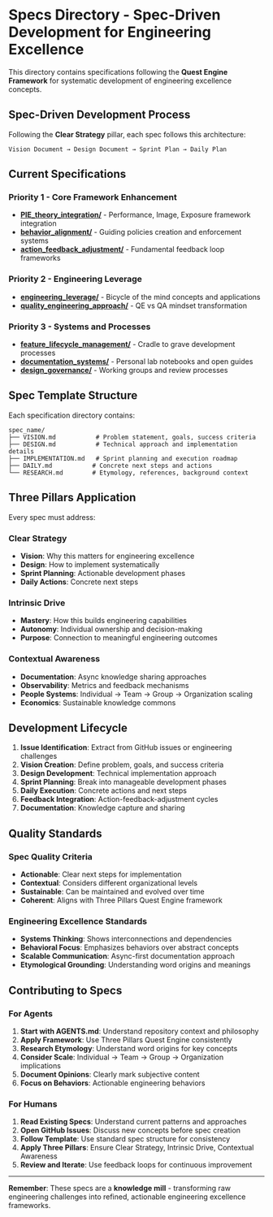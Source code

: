 # Specs Directory - Spec-Driven Development for Engineering Excellence

This directory contains specifications following the **Quest Engine Framework** for systematic development of engineering excellence concepts.

## Spec-Driven Development Process

Following the **Clear Strategy** pillar, each spec follows this architecture:

```
Vision Document → Design Document → Sprint Plan → Daily Plan
```

## Current Specifications

### Priority 1 - Core Framework Enhancement
- **[PIE_theory_integration/](./PIE_theory_integration/)** - Performance, Image, Exposure framework integration
- **[behavior_alignment/](./behavior_alignment/)** - Guiding policies creation and enforcement systems  
- **[action_feedback_adjustment/](./action_feedback_adjustment/)** - Fundamental feedback loop frameworks

### Priority 2 - Engineering Leverage
- **[engineering_leverage/](./engineering_leverage/)** - Bicycle of the mind concepts and applications
- **[quality_engineering_approach/](./quality_engineering_approach/)** - QE vs QA mindset transformation

### Priority 3 - Systems and Processes  
- **[feature_lifecycle_management/](./feature_lifecycle_management/)** - Cradle to grave development processes
- **[documentation_systems/](./documentation_systems/)** - Personal lab notebooks and open guides
- **[design_governance/](./design_governance/)** - Working groups and review processes

## Spec Template Structure

Each specification directory contains:

```
spec_name/
├── VISION.md           # Problem statement, goals, success criteria
├── DESIGN.md           # Technical approach and implementation details  
├── IMPLEMENTATION.md   # Sprint planning and execution roadmap
├── DAILY.md           # Concrete next steps and actions
└── RESEARCH.md        # Etymology, references, background context
```

## Three Pillars Application

Every spec must address:

### Clear Strategy
- **Vision**: Why this matters for engineering excellence
- **Design**: How to implement systematically  
- **Sprint Planning**: Actionable development phases
- **Daily Actions**: Concrete next steps

### Intrinsic Drive
- **Mastery**: How this builds engineering capabilities
- **Autonomy**: Individual ownership and decision-making
- **Purpose**: Connection to meaningful engineering outcomes

### Contextual Awareness  
- **Documentation**: Async knowledge sharing approaches
- **Observability**: Metrics and feedback mechanisms
- **People Systems**: Individual → Team → Group → Organization scaling
- **Economics**: Sustainable knowledge commons

## Development Lifecycle

1. **Issue Identification**: Extract from GitHub issues or engineering challenges
2. **Vision Creation**: Define problem, goals, and success criteria
3. **Design Development**: Technical implementation approach
4. **Sprint Planning**: Break into manageable development phases  
5. **Daily Execution**: Concrete actions and next steps
6. **Feedback Integration**: Action-feedback-adjustment cycles
7. **Documentation**: Knowledge capture and sharing

## Quality Standards

### Spec Quality Criteria
- **Actionable**: Clear next steps for implementation
- **Contextual**: Considers different organizational levels
- **Sustainable**: Can be maintained and evolved over time
- **Coherent**: Aligns with Three Pillars Quest Engine framework

### Engineering Excellence Standards
- **Systems Thinking**: Shows interconnections and dependencies
- **Behavioral Focus**: Emphasizes behaviors over abstract concepts
- **Scalable Communication**: Async-first documentation approach
- **Etymological Grounding**: Understanding word origins and meanings

## Contributing to Specs

### For Agents
1. **Start with AGENTS.md**: Understand repository context and philosophy
2. **Apply Framework**: Use Three Pillars Quest Engine consistently  
3. **Research Etymology**: Understand word origins for key concepts
4. **Consider Scale**: Individual → Team → Group → Organization implications
5. **Document Opinions**: Clearly mark subjective content
6. **Focus on Behaviors**: Actionable engineering behaviors

### For Humans
1. **Read Existing Specs**: Understand current patterns and approaches
2. **Open GitHub Issues**: Discuss new concepts before spec creation
3. **Follow Template**: Use standard spec structure for consistency
4. **Apply Three Pillars**: Ensure Clear Strategy, Intrinsic Drive, Contextual Awareness
5. **Review and Iterate**: Use feedback loops for continuous improvement

---

**Remember**: These specs are a **knowledge mill** - transforming raw engineering challenges into refined, actionable engineering excellence frameworks.